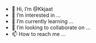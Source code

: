 - 👋 Hi, I’m @Kkjaat
- 👀 I’m interested in ...
- 🌱 I’m currently learning ...
- 💞️ I’m looking to collaborate on ...
- 📫 How to reach me ...

<!---
Kkjaat/Kkjaat is a ✨ special ✨ repository because its `README.md` (this file) appears on your GitHub profile.
You can click the Preview link to take a look at your changes.
--->
